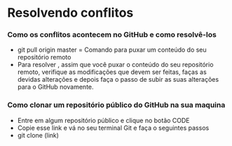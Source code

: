 # Resolvendo conflitos

### Como os conflitos acontecem no GitHub e como resolvê-los

- git pull origin master = Comando para puxar um conteúdo do seu repositório remoto
- Para resolver , assim que você puxar o conteúdo do seu repositório remoto, verifique as modificações que devem ser feitas, faças as devidas alterações e depois faça o passo de subir as suas alterações para o GitHub novamente.

### Como clonar um repositório público do GitHub na sua maquina

- Entre em algum repositório público e clique no botão CODE
- Copie esse link e vá no seu terminal Git e faça o seguintes passos
- git clone (link)
